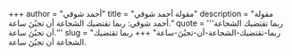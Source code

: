 +++
author = "أحمد شوقي"
title = "مقولة أحمد شوقي"
description = "مقولة أحمد شوقي: ربما تقتضيك الشجاعة أن تجبُنَ ساعة."
quote = '''ربما تقتضيك الشجاعة أن تجبُنَ ساعة.''' 
slug = "ربما-تقتضيك-الشجاعة-أن-تجبُنَ-ساعة"
+++
ربما تقتضيك الشجاعة أن تجبُنَ ساعة.
